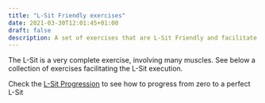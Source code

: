 ```yaml
---
title: "L-Sit Friendly exercises"
date: 2021-03-30T12:01:45+01:00
draft: false
description: A set of exercises that are L-Sit Friendly and facilitate the L-Sit preparation and progression. Includes tips, instructions, video demos and related exercises
---
```

The L-Sit is a very complete exercise, involving many muscles. See below a collection of exercises facilitating the L-Sit execution.

Check the [L-Sit Progression](/progressions/floor-l-sit-progression/) to see
how to progress from zero to a perfect L-Sit

<!-- a line
See below {{< num_collection "collection" "Pull-up friendly" "actual" >}} out of
{{< num_collection "collection" "Pull-up friendly" "planned" >}} planned exercises for this collection
-->
